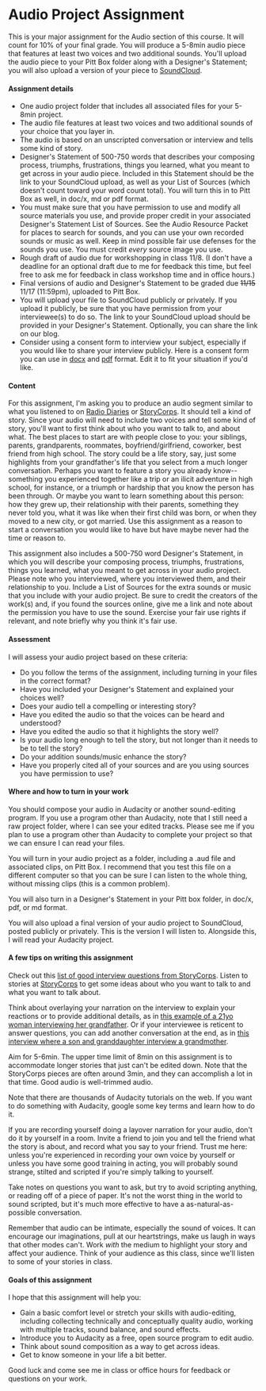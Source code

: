 # Audio Project Assignment
This is your major assignment for the Audio section of this course. It will count for 10% of your final grade. You will produce a 5-8min audio piece that features at least two voices and two additional sounds. You'll upload the audio piece to your Pitt Box folder along with a Designer's Statement; you will also upload a version of your piece to [SoundCloud](https://soundcloud.com/).

#### Assignment details
* One audio project folder that includes all associated files for your 5-8min project.
* The audio file features at least two voices and two additional sounds of your choice that you layer in.
* The audio is based on an unscripted conversation or interview and tells some kind of story.
* Designer's Statement of 500-750 words that describes your composing process, triumphs, frustrations, things you learned, what you meant to get across in your audio piece. Included in this Statement should be the link to your SoundCloud upload, as well as your List of Sources (which doesn't count toward your word count total). You will turn this in to Pitt Box as well, in doc/x, md or pdf format.
* You must make sure that you have permission to use and modify all source materials you use, and provide proper credit in your associated Designer's Statement List of Sources. See the Audio Resource Packet for places to search for sounds, and you can use your own recorded sounds or music as well. Keep in mind possible fair use defenses for the sounds you use. You must credit *every* source image you use. 
* Rough draft of audio due for workshopping in class 11/8. (I don't have a deadline for an optional draft due to me for feedback this time, but feel free to ask me for feedback in class workshop time and in office hours.)
* Final versions of audio and Designer's Statement to be graded due ~~11/15~~ 11/17 (11:59pm), uploaded to Pitt Box.
* You will upload your file to SoundCloud publicly or privately. If you upload it publicly, be sure that you have permission from your interviewee(s) to do so. The link to your SoundCloud upload should be provided in your Designer's Statement. Optionally, you can share the link on our blog.
* Consider using a consent form to interview your subject, especially if you would like to share your interview publicly. Here is a consent form you can use in [docx](https://pitt.box.com/s/phfdohk273l583q11zio0f0ymecnmt64) and [pdf](https://pitt.box.com/s/38orymftfen50wxo4ckn026tw6zxnio4) format. Edit it to fit your situation if you'd like.


#### Content
For this assignment, I'm asking you to produce an audio segment similar to what you listened to on [Radio Diaries](http://www.radiodiaries.org/) or [StoryCorps](https://storycorps.org/). It should tell a kind of story. Since your audio will need to include two voices and tell some kind of story, you'll want to first think about who you want to talk to, and about what. The best places to start are with people close to you: your siblings, parents, grandparents, roommates, boyfriend/girlfriend, coworker, best friend from high school. The story could be a life story, say, just some highlights from your grandfather's life that you select from a much longer conversation. Perhaps you want to feature a story you already know--something you experienced together like a trip or an ilicit adventure in high school, for instance, or a triumph or hardship that you know the person has been through. Or maybe you want to learn something about this person: how they grew up, their relationship with their parents, something they never told you, what it was like when their first child was born, or when they moved to a new city, or got married. Use this assignment as a reason to start a conversation you would like to have but have maybe never had the time or reason to. 

This assignment also includes a 500-750 word Designer's Statement, in which you will describe your composing process, triumphs, frustrations, things you learned, what you meant to get across in your audio project. Please note who you interviewed, where you interviewed them, and their relationship to you. Include a List of Sources for the extra sounds or music that you include with your audio project. Be sure to credit the creators of the work(s) and, if you found the sources online, give me a link and note about the permission you have to use the sound. Exercise your fair use rights if relevant, and note briefly why you think it's fair use.


#### Assessment

I will assess your audio project based on these criteria:
* Do you follow the terms of the assignment, including turning in your files in the correct format?
* Have you included your Designer's Statement and explained your choices well?
* Does your audio tell a compelling or interesting story?
* Have you edited the audio so that the voices can be heard and understood?
* Have you edited the audio so that it highlights the story well?
* Is your audio long enough to tell the story, but not longer than it needs to be to tell the story?
* Do your addition sounds/music enhance the story?
* Have you properly cited all of your sources and are you using sources you have permission to use? 


#### Where and how to turn in your work
You should compose your audio in Audacity or another sound-editing program. If you use a program other than Audacity, note that I still need a raw project folder, where I can see your edited tracks. Please see me if you plan to use a program other than Audacity to complete your project so that we can ensure I can read your files.

You will turn in your audio project as a folder, including a .aud file and associated clips, on Pitt Box. I recommend that you test this file on a different computer so that you can be sure I can listen to the whole thing, without missing clips (this is a common problem).

You will also turn in a Designer's Statement in your Pitt box folder, in doc/x, pdf, or md format.

You will also upload a final version of your audio project to SoundCloud, posted publicly or privately. This is the version I will listen to. Alongside this, I will read your Audacity project.


#### A few tips on writing this assignment
Check out this [list of good interview questions from StoryCorps](https://storycorps.org/great-questions/). Listen to stories at [StoryCorps](https://storycorps.org/) to get some ideas about who you want to talk to and what you want to talk about.

Think about overlaying your narration on the interview to explain your reactions or to provide additional details, as in [this example of a 21yo woman interviewing her grandfather](https://storycorps.org/listen/james-kennicott-and-kara-masteller-112015/). Or if your interviewee is reticent to answer questions, you can add another conversation at the end, as in [this interview where a son and granddaughter interview a grandmother](https://storycorps.org/animation/no-more-questions/).

Aim for 5-6min. The upper time limit of 8min on this assignment is to accommodate longer stories that just can't be edited down. Note that the StoryCorps pieces are often around 3min, and they can accomplish a lot in that time. Good audio is well-trimmed audio.

Note that there are thousands of Audacity tutorials on the web. If you want to do something with Audacity, google some key terms and learn how to do it.

If you are recording yourself doing a layover narration for your audio, don't do it by yourself in a room. Invite a friend to join you and tell the friend what the story is about, and record what you say to your friend. Trust me here: unless you're experienced in recording your own voice by yourself or unless you have some good training in acting, you will probably sound strange, stilted and scripted if you're simply talking to yourself.

Take notes on questions you want to ask, but try to avoid scripting anything, or reading off of a piece of paper. It's not the worst thing in the world to sound scripted, but it's much more effective to have a as-natural-as-possible conversation.

Remember that audio can be intimate, especially the sound of voices. It can encourage our imaginations, pull at our heartstrings, make us laugh in ways that other modes can't. Work *with* the medium to highlight your story and affect your audience. Think of your audience as this class, since we'll listen to some of your stories in class. 

#### Goals of this assignment
I hope that this assignment will help you:

* Gain a basic comfort level or stretch your skills with audio-editing, including collecting technically and conceptually quality audio, working with multiple tracks, sound balance, and sound effects. 
* Introduce you to Audacity as a free, open source program to edit audio.
* Think about sound composition as a way to get across ideas.
* Get to know someone in your life a bit better.

Good luck and come see me in class or office hours for feedback or questions on your work.

